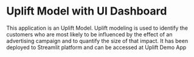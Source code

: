# Uplift Model with UI Dashboard
This application is an Uplift Model. Uplift modeling is used to identify the customers who are most likely to be influenced by the effect of an advertising campaign and to quantify the size of that impact. It has been deployed to Streamlit platform and can be accessed at Uplift Demo App
